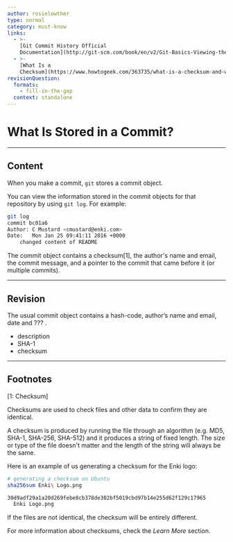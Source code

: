 ```yaml
---
author: rosielowther
type: normal
category: must-know
links:
  - >-
    [Git Commit History Official
    Documentation](http://git-scm.com/book/en/v2/Git-Basics-Viewing-the-Commit-History){website}
  - >-
    [What Is a
    Checksum](https://www.howtogeek.com/363735/what-is-a-checksum-and-why-should-you-care/){website}
revisionQuestion:
  formats:
    - fill-in-the-gap
  context: standalone
---
```


# What Is Stored in a Commit?


---

## Content

When you make a commit, `git` stores a commit object.

You can view the information stored in the commit objects for that repository by using `git log`. For example:

```bash
git log
commit bc01a6
Author: C Mustard <cmustard@enki.com>
Date:   Mon Jan 25 09:41:11 2016 +0000
    changed content of README
```

The commit object contains a checksum[1], the author's name and email, the commit message, and a pointer to the commit that came before it (or multiple commits).


---

## Revision

The usual commit object contains a hash-code, author’s name and email, date and ??? .

- description
- SHA-1
- checksum


---

## Footnotes

[1: Checksum]

Checksums are used to check files and other data to confirm they are identical.

A checksum is produced by running the file through an algorithm (e.g. MD5, SHA-1, SHA-256, SHA-512) and it produces a string of fixed length. The size or type of the file doesn't matter and the length of the string will always be the same.

Here is an example of us generating a checksum for the Enki logo:

```bash
# generating a checksum on Ubuntu
sha256sum Enki\ Logo.png

30d9adf29a1a20d269febe8cb378de302bf5019cbd97b14e255d62f129c17965
  Enki Logo.png
```

If the files are not identical, the checksum will be entirely different.

For more information about checksums, check the *Learn More* section.
